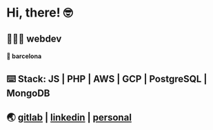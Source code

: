# Hi, there! 🤓
## 👨🏽‍💻 webdev
#### 📍 barcelona 
## ⌨️ Stack: JS | PHP | AWS | GCP | PostgreSQL | MongoDB
## 🌏 [gitlab](www.gitlab.com/clopez12) | [linkedin](https://www.linkedin.com/in/celopez12) | [personal](https://clopez7.github.io)
